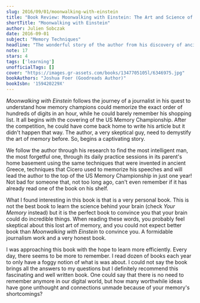 ```yaml
---
slug: 2016/09/01/moonwalking-with-einstein
title: "Book Review: Moonwalking with Einstein: The Art and Science of Remembering Everything"
shortTitle: "Moonwalking with Einstein"
author: Julien Sobczak
date: 2016-09-01
subject: "Memory Techniques"
headline: "The wonderful story of the author from his discovery of ancient memory techniques to the top of the US Memory Championship. A thorough work of research and a very enjoyable reading that you should not miss."
note: 17
stars: 4
tags: ['learning']
unofficialTags: []
cover: "https://images.gr-assets.com/books/1347705105l/6346975.jpg"
bookAuthors: "Joshua Foer (Goodreads Author)"
bookIsbn: '159420229X'
---
```



*Moonwalking with Einstein* follows the journey of a journalist in his quest to understand how memory champions could memorize the exact order of hundreds of digits in an hour, while he could barely remember his shopping list. It all begins with the covering of the US Memory Championship. After the competition, he could have come back home to write his article but it didn't happen that way. The author, a very skeptical guy, need to demystify the art of memory before. So, begins a captivating story.

We follow the author through his research to find the most intelligent man, the most forgetful one, through its daily practice sessions in its parent's home basement using the same techniques that were invented in ancient Greece, techniques that Cicero used to memorize his speeches and will lead the author to the top of the US Memory Championship in just one year! Not bad for someone that, not too long ago, can't even remember if it has already read one of the book on his shelf.

What I found interesting in this book is that is a very personal book. This is not the best book to learn the science behind your brain (check *Your Memory* instead) but it is the perfect book to convince you that your brain could do incredible things. When reading these words, you probably feel skeptical about this lost art of memory, and you could not expect better book than *Moonwalking with Einstein* to convince you. A formidable journalism work and a very honest book.

I was approaching this book with the hope to learn more efficiently. Every day, there seems to be more to remember. I read dozen of books each year to only have a foggy notion of what is was about. I could not say the book brings all the answers to my questions but I definitely recommend this fascinating and well written book. One could say that there is no need to remember anymore in our digital world, but how many worthwhile ideas have gone unthought and connections unmade because of your memory's shortcomings?

